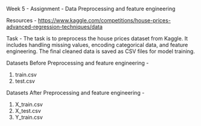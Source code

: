 Week 5 - Assignment -
Data Preprocessing and feature engineering

Resources - https://www.kaggle.com/competitions/house-prices-advanced-regression-techniques/data

Task - The task is to preprocess the house prices dataset from Kaggle. 
       It includes handling missing values, encoding categorical data, and feature engineering.
       The final cleaned data is saved as CSV files for model training.

Datasets Before Preprocessing and feature engineering - 
1. train.csv
2. test.csv

Datasets After Preprocessing and feature engineering -
1. X_train.csv
2. X_test.csv
3. Y_train.csv
